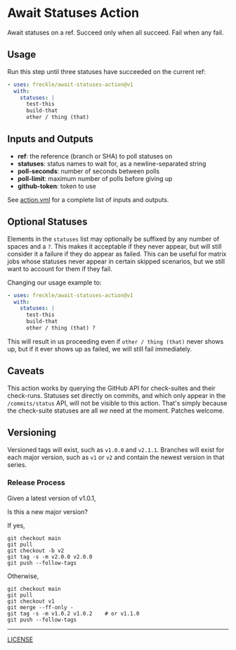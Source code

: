 # Await Statuses Action

Await statuses on a ref. Succeed only when all succeed. Fail when any fail.

## Usage

Run this step until three statuses have succeeded on the current ref:

```yaml
- uses: freckle/await-statuses-action@v1
  with:
    statuses: |
      test-this
      build-that
      other / thing (that)
```

## Inputs and Outputs

- **ref**: the reference (branch or SHA) to poll statuses on
- **statuses**: status names to wait for, as a newline-separated string
- **poll-seconds**: number of seconds between polls
- **poll-limit**: maximum number of polls before giving up
- **github-token**: token to use

See [action.yml](./action.yml) for a complete list of inputs and outputs.

## Optional Statuses

Elements in the `statuses` list may optionally be suffixed by any number of
spaces and a `?`. This makes it acceptable if they never appear, but will still
consider it a failure if they do appear as failed. This can be useful for matrix
jobs whose statuses never appear in certain skipped scenarios, but we still want
to account for them if they fail.

Changing our usage example to:

```yaml
- uses: freckle/await-statuses-action@v1
  with:
    statuses: |
      test-this
      build-that
      other / thing (that) ?
```

This will result in us proceeding even if `other / thing (that)` never shows up,
but if it ever shows up as failed, we will still fail immediately.

## Caveats

This action works by querying the GitHub API for check-suites and their
check-runs. Statuses set directly on commits, and which only appear in the
`/commits/status` API, will not be visible to this action. That's simply because
the check-suite statuses are all _we_ need at the moment. Patches welcome.

## Versioning

Versioned tags will exist, such as `v1.0.0` and `v2.1.1`. Branches will exist
for each major version, such as `v1` or `v2` and contain the newest version in
that series.

### Release Process

Given a latest version of v1.0.1,

Is this a new major version?

If yes,

```console
git checkout main
git pull
git checkout -b v2
git tag -s -m v2.0.0 v2.0.0
git push --follow-tags
```

Otherwise,

```console
git checkout main
git pull
git checkout v1
git merge --ff-only -
git tag -s -m v1.0.2 v1.0.2    # or v1.1.0
git push --follow-tags
```

---

[LICENSE](./LICENSE)
